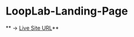 # LoopLab-Landing-Page
**
-> [Live Site URL](https://mustakabsarkhan.github.io/LoopLab-Landing-Page/)** 

